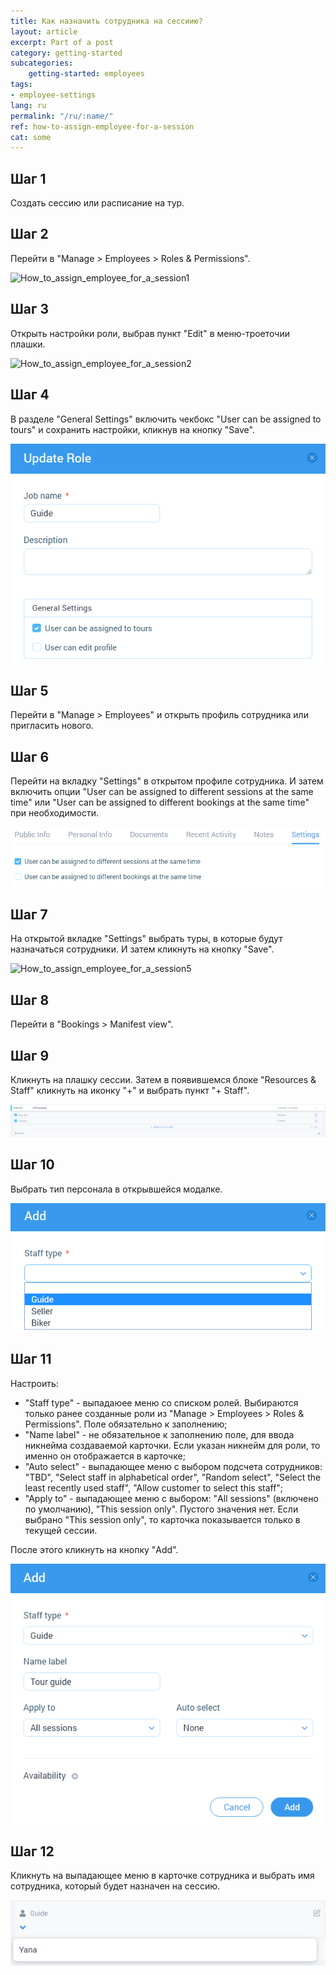```yaml
---
title: Как назначить сотрудника на сессиию?
layout: article
excerpt: Part of a post
category: getting-started
subcategories:
    getting-started: employees
tags:
- employee-settings
lang: ru
permalink: "/ru/:name/"
ref: how-to-assign-employee-for-a-session
cat: some
---
```


## **Шаг 1**

Создать сессию или расписание на тур.

## **Шаг 2**

Перейти в "Manage > Employees > Roles & Permissions".

![How_to_assign_employee_for_a_session1](/assets/images/how_to_assign_employee_for_a_session1.png)

## **Шаг 3**

Открыть настройки роли, выбрав пункт "Edit" в меню-троеточии плашки.

![How_to_assign_employee_for_a_session2](/assets/images/how_to_assign_employee_for_a_session2.png)

## **Шаг 4**

В разделе "General Settings" включить чекбокс "User can be assigned to tours" и сохранить настройки, кликнув на кнопку "Save".

![How_to_assign_employee_for_a_session3](/assets/images/how_to_assign_employee_for_a_session3.png)

## **Шаг 5**

Перейти в "Manage > Employees" и открыть профиль сотрудника или пригласить нового.

## **Шаг 6**

Перейти на вкладку "Settings" в открытом профиле сотрудника. И затем включить опции "User can be assigned to different sessions at the same time" или "User can be assigned to different bookings at the same time" при необходимости.

![How_to_assign_employee_for_a_session4](/assets/images/how_to_assign_employee_for_a_session4.png)

## **Шаг 7**

На открытой вкладке "Settings" выбрать туры, в которые будут назначаться сотрудники. И затем кликнуть на кнопку "Save".

![How_to_assign_employee_for_a_session5](/assets/images/how_to_assign_employee_for_a_session5.png)

## **Шаг 8**

Перейти в "Bookings > Manifest view".

## **Шаг 9**

Кликнуть на плашку сессии. Затем в появившемся блоке "Resources & Staff" кликнуть на иконку "+" и выбрать пункт "+ Staff".

![How_to_assign_employee_for_a_session6](/assets/images/how_to_assign_employee_for_a_session6.png)

## **Шаг 10**

Выбрать тип персонала в открывшейся модалке.

![How_to_assign_employee_for_a_session7](/assets/images/how_to_assign_employee_for_a_session7.png)

## **Шаг 11**

Настроить:
- "Staff type" - выпадаюее меню со списком ролей. Выбираются только ранее созданные роли из "Manage > Employees > Roles & Permissions". Поле обязательно к заполнению;
- "Name label" - не обязательное к заполнению поле, для ввода никнейма создаваемой карточки. Если указан никнейм для роли, то именно он отображается в карточке;
- "Auto select" - выпадающее меню c выбором подсчета сотрудников: "TBD", "Select staff in alphabetical order", "Random select", "Select the least recently used staff", "Allow customer to select this staff";
- "Apply to" - выпадающее меню c выбором: "All sessions" (включено по умолчанию), "This session only". Пустого значения нет. Если выбрано "This session only", то карточка показывается только в текущей сессии.

После этого кликнуть на кнопку "Add".

![How_to_assign_employee_for_a_session8](/assets/images/how_to_assign_employee_for_a_session8.png)

## **Шаг 12**

Кликнуть на выпадающее меню в карточке сотрудника и выбрать имя сотрудника, который будет назначен на сессию.

![How_to_assign_employee_for_a_session9](/assets/images/how_to_assign_employee_for_a_session9.png)





